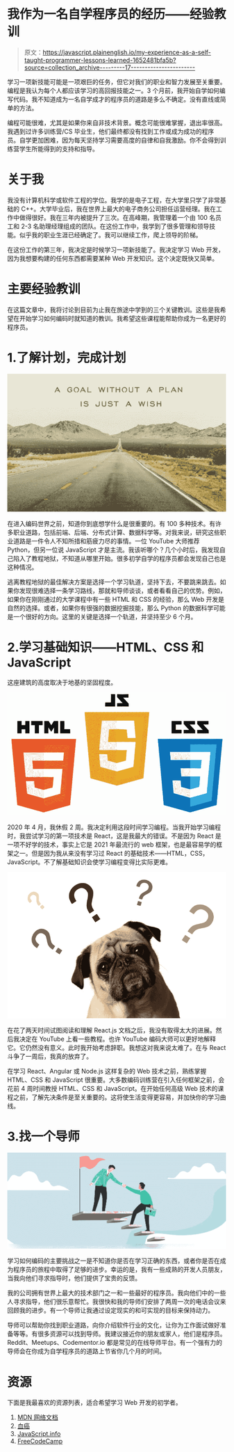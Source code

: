 # 我作为一名自学程序员的经历——经验教训

> 原文：<https://javascript.plainenglish.io/my-experience-as-a-self-taught-programmer-lessons-learned-1652481bfa5b?source=collection_archive---------17----------------------->

学习一项新技能可能是一项艰巨的任务，但它对我们的职业和智力发展至关重要。编程是我认为每个人都应该学习的高回报技能之一。3 个月前，我开始自学如何编写代码。我不知道成为一名自学成才的程序员的道路是多么不确定。没有直线或简单的方法。

编程可能很难，尤其是如果你来自非技术背景。概念可能很难掌握，退出率很高。我遇到过许多训练营/CS 毕业生，他们最终都没有找到工作或成为成功的程序员。自学更加困难，因为每天坚持学习需要高度的自律和自我激励。你不会得到训练营学生所能得到的支持和指导。

# 关于我

我没有计算机科学或软件工程的学位。我学的是电子工程，在大学里只学了非常基础的 C++。大学毕业后，我在世界上最大的电子商务公司担任运营经理。我在工作中做得很好。我在三年内被提升了三次。在高峰期，我管理着一个由 100 名员工和 2-3 名助理经理组成的团队。在这份工作中，我学到了很多管理和领导技能。似乎我的职业生涯已经确定了。我可以继续工作，爬上领导的阶梯。

在这份工作的第三年，我决定是时候学习一项新技能了。我决定学习 Web 开发，因为我想要构建的任何东西都需要某种 Web 开发知识。这个决定既快又简单。

# 主要经验教训

在这篇文章中，我将讨论到目前为止我在旅途中学到的三个关键教训。这些是我希望在开始学习如何编码时就知道的教训。我希望这些课程能帮助你成为一名更好的程序员。

# 1.了解计划，完成计划

![](img/8a0968dd63eeefa2ee8701a16a72f9aa.png)

在进入编码世界之前，知道你到底想学什么是很重要的。有 100 多种技术。有许多职业道路，包括前端、后端、分布式计算、数据科学等。对我来说，研究这些职业道路是一件令人不知所措和筋疲力尽的事情。一位 YouTube 大师推荐 Python，但另一位说 JavaScript 才是主流。我该听哪个？几个小时后，我发现自己陷入了教程地狱，不知道从哪里开始。很多初学自学的程序员都会发现自己也是这种情况。

逃离教程地狱的最佳解决方案是选择一个学习轨道，坚持下去，不要跳来跳去。如果你发现很难选择一条学习路线，那就和导师谈谈，或者看看自己的优势。例如，如果你在刚刚通过的大学课程中有一些 HTML 和 CSS 的经验，那么 Web 开发是自然的选择。或者，如果你有很强的数据挖掘技能，那么 Python 的数据科学可能是一个很好的方向。这里的关键是选择一个轨道，并坚持至少 6 个月。

# 2.学习基础知识——HTML、CSS 和 JavaScript

这座建筑的高度取决于地基的坚固程度。

![](img/a2ddae5a0bd17ab1c684e652b10bcdab.png)

2020 年 4 月，我休假 2 周。我决定利用这段时间学习编程。当我开始学习编程时，我尝试学习的第一项技术是 React，这是我最大的错误。不是因为 React 是一项不好学的技术，事实上它是 2021 年最流行的 web 框架，也是最容易学的框架之一。但是因为我从来没有学习过 React 的基础技术——HTML，CSS，JavaScript。不了解基础知识会使学习编程变得比实际更难。

![](img/d9fadb2a374da0e0f8f6bf9a58255262.png)

在花了两天时间试图阅读和理解 React.js 文档之后，我没有取得太大的进展。然后我决定在 YouTube 上看一些教程。也许 YouTube 编码大师可以更好地解释它。它仍然没有意义。此时我开始考虑辞职。我想这对我来说太难了。在与 React 斗争了一周后，我真的放弃了。

在学习 React、Angular 或 Node.js 这样复杂的 Web 技术之前，熟练掌握 HTML、CSS 和 JavaScript 很重要。大多数编码训练营在引入任何框架之前，会花前 4 周时间教授 HTML、CSS 和 JavaScript。在开始任何高级 Web 技术的课程之前，了解先决条件是至关重要的。这将使生活变得更容易，并加快你的学习曲线。

# 3.找一个导师

![](img/bf613d4195065d17810a359655187cb8.png)

学习如何编码的主要挑战之一是不知道你是否在学习正确的东西，或者你是否在成为程序员的旅程中取得了足够的进步。幸运的是，我有一些成熟的开发人员朋友，当我向他们寻求指导时，他们提供了宝贵的反馈。

我的公司拥有世界上最大的技术部门之一和一些最好的程序员。我向他们中的一些人寻求指导，他们很乐意帮忙。我很快和我的导师们安排了两周一次的电话会议来回顾我的进步。有一个导师让我通过设定现实的和可实现的目标来保持动力。

导师可以帮助你找到职业道路，向你介绍软件行业的文化，让你为工作面试做好准备等等。有很多资源可以找到导师。我建议接近你的朋友或家人，他们是程序员。Reddit、Meetups、Codementor.io 都是常见的在线导师平台。有一个强有力的导师会在你成为自学程序员的道路上节省你几个月的时间。

# 资源

下面是我最喜欢的资源列表，适合希望学习 Web 开发的初学者。

1.  [MDN 网络文档](https://developer.mozilla.org/en-US/)
2.  [血癌](https://stackademic.com)
3.  [JavaScript.info](https://javascript.info/)
4.  [FreeCodeCamp](https://www.freecodecamp.org/)